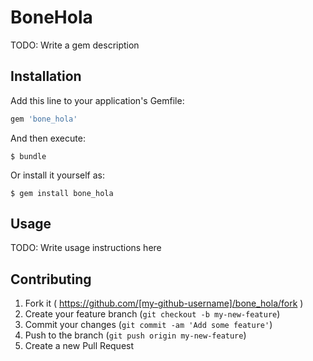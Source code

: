 # BoneHola

TODO: Write a gem description

## Installation

Add this line to your application's Gemfile:

```ruby
gem 'bone_hola'
```

And then execute:

    $ bundle

Or install it yourself as:

    $ gem install bone_hola

## Usage

TODO: Write usage instructions here

## Contributing

1. Fork it ( https://github.com/[my-github-username]/bone_hola/fork )
2. Create your feature branch (`git checkout -b my-new-feature`)
3. Commit your changes (`git commit -am 'Add some feature'`)
4. Push to the branch (`git push origin my-new-feature`)
5. Create a new Pull Request
